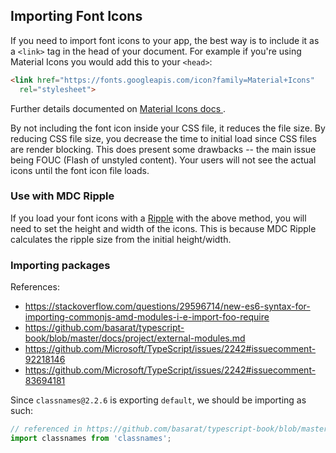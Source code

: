 ## Importing Font Icons

If you need to import font icons to your app, the best way is to include it as a `<link>` tag in the head of your document. For example if you're using Material Icons you would add this to your `<head>`:

```html
<link href="https://fonts.googleapis.com/icon?family=Material+Icons"
  rel="stylesheet">
```

Further details documented on [Material Icons docs ](https://google.github.io/material-design-icons/#icon-font-for-the-web).

By not including the font icon inside your CSS file, it reduces the file size. By reducing CSS file size, you decrease the time to initial load since CSS files are render blocking. This does present some drawbacks -- the main issue being FOUC (Flash of unstyled content). Your users will not see the actual icons until the font icon file loads.

### Use with MDC Ripple

If you load your font icons with a [Ripple](../packages/ripple) with the above method, you will need to set the height and width of the icons. This is because MDC Ripple calculates the ripple size from the initial height/width.

### Importing packages

References:
-  https://stackoverflow.com/questions/29596714/new-es6-syntax-for-importing-commonjs-amd-modules-i-e-import-foo-require
- https://github.com/basarat/typescript-book/blob/master/docs/project/external-modules.md
- https://github.com/Microsoft/TypeScript/issues/2242#issuecomment-92218146
- https://github.com/Microsoft/TypeScript/issues/2242#issuecomment-83694181

Since `classnames@2.2.6` is exporting `default`, we should be importing as such:
```ts
// referenced in https://github.com/basarat/typescript-book/blob/master/docs/project/external-modules.md#default-exportsimports
import classnames from 'classnames';
```